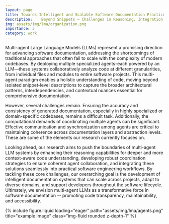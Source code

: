 ```yaml
---
layout: page
title: Towards Intelligent and Scalable Software Documentation Practices via with Multi-Agent LLMs
description: 	Beyond Snippets — Challenges in Reasoning, Integration, and Coherence in Multi-Agent LLMs for Code Understanding
img: assets/img/lma/organization.png
importance: 3
category: work
---
```


Multi-agent Large Language Models (LLMs) represent a promising direction for advancing software documentation, addressing the shortcomings of traditional approaches that often fail to scale with the complexity of modern codebases. By deploying multiple specialized agents-each powered by an LLM—these systems collaboratively analyze code at different granularities, from individual files and modules to entire software projects. This multi-agent paradigm enables a holistic understanding of code, moving beyond isolated snippet-level descriptions to capture the broader architectural patterns, interdependencies, and contextual nuances essential for comprehensive documentation.

However, several challenges remain. Ensuring the accuracy and consistency of generated documentation, especially in highly specialized or domain-specific codebases, remains a difficult task. Additionally, the computational demands of coordinating multiple agents can be significant. Effective communication and synchronization among agents are critical to maintaining coherence across documentation layers and abstraction levels. These are some of the elements our research currently focuses on.

Looking ahead, our research aims to push the boundaries of multi-agent LLM systems by enhancing their reasoning capabilities for deeper and more context-aware code understanding, developing robust coordination strategies to ensure coherent agent collaboration, and integrating these solutions seamlessly into practical software engineering workflows. By tackling these core challenges, our overarching goal is the development of intelligent documentation systems that can scale across projects, adapt to diverse domains, and support developers throughout the software lifecycle. Ultimately, we envision multi-agent LLMs as a transformative force in software documentation -- promoting code transparency, maintainability, and accessibility.

<div class="row">
    <div class="col-sm mt-9 mt-md-0">
        {% include figure.liquid loading="eager" path="assets/img/lma/agents.png" title="example image" class="img-fluid rounded z-depth-1" %}
    </div>
</div>
